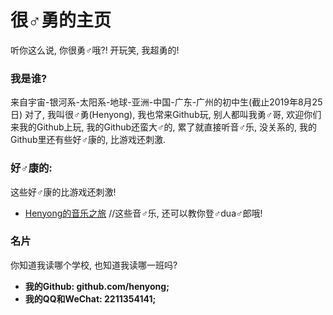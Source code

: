 # 很♂勇的主页

听你这么说, 你很勇♂哦?! 开玩笑, 我超勇的!
### 我是谁?

来自宇宙-银河系-太阳系-地球-亚洲-中国-广东-广州的初中生(截止2019年8月25日)
对了, 我叫很♂勇(Henyong), 我也常来Github玩, 别人都叫我勇♂哥, 欢迎你们来我的Github上玩, 我的Github还蛮大♂的, 累了就直接听音♂乐, 没关系的, 我的Github里还有些好♂康的, 比游戏还刺激.
### 好♂康的:

这些好♂康的比游戏还刺激!
* [Henyong的音乐之旅](https://github.com/henyong/music) //这些音♂乐, 还可以教你登♂dua♂郎哦!
### 名片

你知道我读哪个学校, 也知道我读哪一班吗?
* **我的Github: github.com/henyong;**
* **我的QQ和WeChat: 2211354141;**
